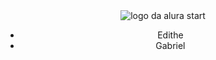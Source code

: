 <!DOCTYPE html>
<html lang="en">
<head>
    <meta charset="UTF-8">
    <meta name="viewport" content="width=device-width, initial-scale=1.0">
    <title>Document</title>
    <link rel="stylesheet" href="style.css">
</head>
<body>
    <header> 
        <img src="aula31-figura00.png" alt="logo da alura start">
        <ul>
            <li>Edithe</li>
            <li>Gabriel</li>
        </ul>
    </header>
    
</body>
</html>
